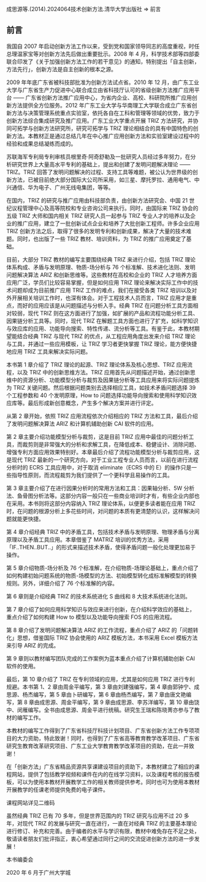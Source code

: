 成思源等.(2014).2024064技术创新方法.清华大学出版社 => 前言

## 前言

我国自 2007 年启动创新方法工作以来，受到党和国家领导同志的高度重视，时任总理温家宝等对创新方法先后做出重要批示。2008 年 4 月，科学技术部等四部委联合印发了《关于加强创新方法工作的若干意见》的通知，特别提出「自主创新，方法先行」，创新方法是自主创新的根本之源。

2009 年年底广东省被科技部批准为创新方法试点省。2010 年 12 月，由广东工业大学与广东省生产力促进中心联合成立由省科技厅认可的省级创新方法推广应用平台 —— 广东省创新方法推广应用中心，为省内企业、高校、科研院所推广应用创新方法提供全方位服务。2012 年广东工业大学与华南理工大学联合成立广东省创新方法与决策管理系统重点实验室，依托各自在工科和管理等领域的优势，致力于创新方法综合集成研究及推广应用。广东工业大学重点开展 TRIZ 方法研究，并协同可拓学与创新方法研究所，研究可拓学与 TRIZ 理论相结合的具有中国特色的创新方法。本教材正是通过总结几年在中心推广应用创新方法和实验室建设过程中的经验和成果总结凝练而成的。

苏联海军专利局专利审核员根里奇·阿奇舒勒及一批研究人员经过多年努力，在分析研究世界上大量高水平专利的基础上，提出和创建了发明问题解决理论 —— TRIZ。TRIZ 回答了发明问题解决的过程、支持工具等难题，被公认为世界级的创新方法，已被目前绝大部分国际大公司所采用，如三星、摩托罗拉、通用电气、中兴通信、华为电子、广州无线电集团，等等。

在国内，TRIZ 的研究与推广应用由科技部负责，由创新方法研究会、中国 21 世纪议程管理中心及高等院校和专业咨询公司来执行。同时，由国际来 TRIZ 协会的五级 TRIZ 大师和国内相关 TRIZ 研究人员一起参与 TRIZ 专业人才的培养以及企业的推广应用，建立了一批创新试点企业和培养了大批创新工程师。许多企业应用 TRIZ 创新方法之后，取得了很多的发明专利和创新成果，解决了大量的技术难题。同时，也出版了一些 TRIZ 教材、培训资料，为 TRIZ 的推广应用奠定了基础。

目前，大部分 TRIZ 教材的编写主要围绕经典 TRIZ 来进行介绍，包括 TRIZ 理论体系构成、矛盾与发明原理、物质-场分析与 76 个标准解、技术进化法则、发明问题解决算法 ARIZ 和创新思维等。这些教材在高校和企业的 TRIZ 人才培养方面应用广泛，学员们比较容易掌握，但是如何应用 TRIZ 理论来解决实际工作中的技术问题却成为目前推广应用 TRIZ 工作的难点，我们在接受各类 TRIZ 培训以及对外开展相关培训工作时，也深有体会。对于工程技术人员而言，TRIZ 应用才是重点，而好的应用应该是从问题描述与分析入手。经典 TRIZ 在问题分析工具方面相对较弱，现代 TRIZ 则在这方面进行了加强，如扩展的产品和流程功能分析工具、因果链分析工具等。同时，现代 TRIZ 在解题工具方面也进行了扩充，如科学知识与效应库的应用、功能导向搜索、特性传递、流分析等工具。有鉴于此，本教材期望能结合经典 TRIZ 与现代 TRIZ 的优点，从工程应用角度出发来介绍 TRIZ 理论与工具，并通过一些应用模板，让 TRIZ 学习者更快掌握 TRIZ 理论，能方便快捷地应用 TRIZ 工具来解决实际问题。

本书第 1 章介绍了 TRIZ 理论的起源、TRIZ 理论体系及核心思想、TRIZ 应用流程，以及 TRIZ 中的创新思维方法。TRIZ 应用首先从问题描述开始，通过创新思维中的资源分析、功能模型分析与裁剪及因果链分析等工具应用来将实际问题提炼为 TRIZ 关键问题。然后根据问题类别去选择相应工具，如技术矛盾问题选择 39 个工程参数和 40 个发明原理，How to 问题选择功能导向搜索和使用科学知识效应库等。最后形成新创意概念，产生多个解决方案并进行评定。

从第 2 章开始，依照 TRIZ 应用流程依次介绍相应的 TRIZ 方法和工具，最后介绍了发明问题解决算法 ARIZ 和计算机辅助创新 CAI 软件的应用。

第 2 章主要介绍功能模型分析与裁剪，这是目前 TRIZ 应用中最佳的问题分析工具，而裁剪则是非常强大的分析和求解工具，在降低成本、稳健设计、消除问题、增强专利方面应用效果特别好。本章最后介绍了流程功能模型分析与裁剪应用，这是现代 TRIZ 最新的一个研究方向，对于工业工程专业人员而言，以前在进行流程分析时的 ECRS 工具应用中，对于取消 eliminate（ECRS 中的 E）的操作只是一些指导性原则，而流程裁剪为我们提供了一个更科学且易操作的工具。

第 3 章主要介绍了在进行因果分析时的常用方法和工具：因果轴分析、5W 分析法、鱼骨图分析法等。这部分内容一般只在一些商业培训时才有，有些企业内部也在采用。本书则将这部分内容纳入 TRIZ 理论体系，以便更多读者能在应用 TRIZ 时，在问题的根源分析上多花些时间，对问题的本质有更清楚的认识，这样解决问题就能更快捷。

第 4 章介绍经典 TRIZ 中的矛盾工具，包括技术矛盾与发明原理、物理矛盾与分离原理以及矛盾工具应用。本章借鉴了 MATRIZ 培训的优秀方法，采用「IF..THEN..BUT..」的形式来描述技术矛盾，使得矛盾问题一般化处理更加易于操作。

第 5 章介绍物质-场分析及 76 个标准解，在介绍物质-场理论基础上，重点介绍了如何构建初始问题系统的物质-场模型的方法、初始模型转化成标准解模型的转换规则。另外，详细介绍了 76 个标准解的内容。

第 6 章则是介绍经典 TRIZ 的技术系统进化 S 曲线和 8 大技术系统进化法则。

第 7 章介绍了如何应用科学知识与效应来进行创新，在介绍科学效应的基础上，重点介绍了如何构建 How to 模型以及功能导向搜索 FOS 的应用流程。

第 8 章介绍了发明问题解决算法 ARIZ 的工作流程，重点介绍了 ARIZ 的「问题转化」思想，借鉴国际 TRIZ 协会使用的 ARIZ 模板方法，本书采用 Excel 模板方法来引导 ARIZ 的完成。

第 9 章则以教材编写团队完成的工作案例为蓝本重点介绍了计算机辅助创新 CAI 软件的使用。

最后，第 10 章介绍了 TRIZ 在专利领域的应用，尤其是如何应用 TRIZ 进行专利规避。本书第 1、2 章由周金平编写，第 3 章由刘建强编写，第 4 章由郭钟宁、成思源、杨杰编写，第 5 章由卜研编写，第 6 章由杨杰编写，第 7 章由唐文艳编写，第 8 章由成思源、周金平编写，第 9 章由成思源、李苏洋编写，第 10 章由饶中、闵雁编写。全书由成思源、周金平进行统稿。研究生王瑞和陈晓菁亦参与了教材的编写工作。

本教材的编写工作得到了广东省科技厅科技计划项目、广东省创新方法工作专项项目的大力资助，特此致谢！同时，也得到了广东省高等教育教学改革项目、广东省研究生教育改革研究项目、广东工业大学教育教学改革项目的资助，在此一并致谢！

在「创新方法」广东省精品资源共享课建设项目的资助下，本教材建立了相应的课程网站，提供了包括教学视频和课件在内的在线学习资料，以及课程考核的报告模板，可以为使用本教材开展教学工作的相关教师提供参考。同时也可为使用本教材开展教学的任课老师提供免费的电子课件。

课程网站详见二维码

虽然经典 TRIZ 已有 70 多年，但是世界范围内的 TRIZ 研究与应用不过 20 多年，对现代 TRIZ 的发展与研究一直在进行，一直在对经典 TRIZ 的主要基本理论进行修订、补充和完善。由于编者的水平与学识有限，教材中难免存在不足之处，敬请读者朋友们批评指正，衷心希望通过同行之间的交流促进创新方法的进一步发展！

本书编委会

2020 年 6 月于广州大学城